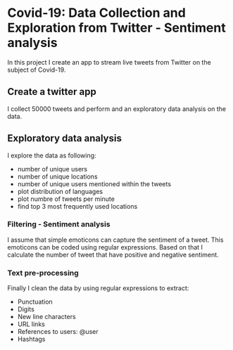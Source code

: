 # Covid-19: Data Collection and Exploration from Twitter - Sentiment analysis

In this project I create an app to stream live tweets from Twitter on the subject of Covid-19.

## Create a twitter app
I collect 50000 tweets and perform and an exploratory data analysis on the data.

## Exploratory data analysis

I explore the data as following:
* number of unique users
* number of unique locations
* number of unique users mentioned within the tweets
* plot distribution of languages
* plot numbre of tweets per minute
* find top 3 most frequently used locations

### Filtering - Sentiment analysis

I assume that simple emoticons can capture the sentiment of a tweet. This emoticons can be coded using regular expressions. Based on that I calculate the number of tweet that have positive and negative sentiment.

### Text pre-processing

Finally I clean the data by using regular expressions to extract:


* Punctuation
* Digits
* New line characters
* URL links
* References to users: @user
* Hashtags
